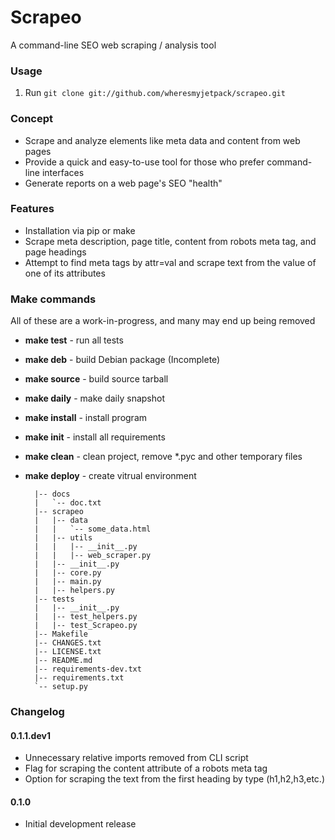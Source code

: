 Scrapeo
=======================

A command-line SEO web scraping / analysis tool

### Usage ###
1. Run `git clone git://github.com/wheresmyjetpack/scrapeo.git`


### Concept ###
* Scrape and analyze elements like meta data and content from web pages
* Provide a quick and easy-to-use tool for those who prefer command-line interfaces
* Generate reports on a web page's SEO "health"


### Features ###
* Installation via pip or make
* Scrape meta description, page title, content from robots meta tag, and page headings
* Attempt to find meta tags by attr=val and scrape text from the value of one of its attributes


### Make commands ###
All of these are a work-in-progress, and many may end up being removed


* **make test** - run all tests
* **make deb** - build Debian package (Incomplete)
* **make source** - build source tarball
* **make daily** - make daily snapshot
* **make install** - install program
* **make init** - install all requirements
* **make clean** - clean project, remove *.pyc and other temporary files
* **make deploy** - create vitrual environment


        |-- docs
        |   `-- doc.txt
        |-- scrapeo
        |   |-- data
        |   |   `-- some_data.html
        |   |-- utils
        |   |   |-- __init__.py
        |   |   |-- web_scraper.py
        |   |-- __init__.py
        |   |-- core.py
        |   |-- main.py
        |   |-- helpers.py
        |-- tests
        |   |-- __init__.py
        |   |-- test_helpers.py
        |   |-- test_Scrapeo.py
        |-- Makefile
        |-- CHANGES.txt
        |-- LICENSE.txt
        |-- README.md
        |-- requirements-dev.txt
        |-- requirements.txt
        `-- setup.py


### Changelog ###
#### 0.1.1.dev1 ####
* Unnecessary relative imports removed from CLI script
* Flag for scraping the content attribute of a robots meta tag
* Option for scraping the text from the first heading by type (h1,h2,h3,etc.)


#### 0.1.0 ####
* Initial development release
